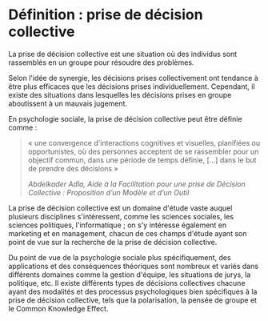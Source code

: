 # Définition : prise de décision collective

La prise de décision collective est une situation où des individus sont rassemblés en 
un groupe pour résoudre des problèmes.

Selon l'idée de synergie, les décisions prises collectivement ont tendance à être plus
efficaces que les décisions prises individuellement. Cependant, il existe des situations 
dans lesquelles les décisions prises en groupe aboutissent à un mauvais jugement.

En psychologie sociale, la prise de décision collective peut être définie comme :
> « une convergence d'interactions cognitives et visuelles, planifiées ou opportunistes, où 
> des personnes acceptent de se rassembler pour un objectif commun, dans une période de temps définie, 
> […] dans le but de prendre des décisions » 
>
>*Abdelkader Adla, Aide à la Facilitation 
pour une prise de Décision Collective : Proposition d’un Modèle et d’un Outil*

La prise de décision collective est un domaine d'étude vaste auquel plusieurs 
disciplines s'intéressent, comme les sciences sociales, les sciences politiques, 
l'informatique ; on s'y intéresse également en marketing et en management, 
chacun de ces champs d'étude ayant son point de vue sur la recherche de la prise 
de décision collective.

Du point de vue de la psychologie sociale plus spécifiquement, des applications et 
des conséquences théoriques sont nombreux et variés dans différents domaines comme 
la gestion d'équipe, les situations de jurys, la politique, etc. Il existe différents 
types de décisions collectives chacune ayant des modalités et des processus psychologiques 
bien spécifiques à la prise de décision collective, tels que la polarisation, la pensée de 
groupe et le Common Knowledge Effect.